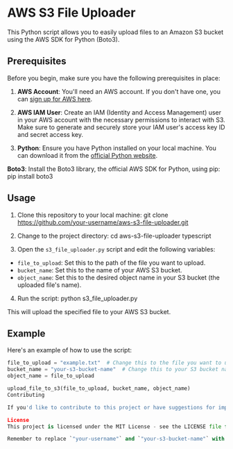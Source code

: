 # AWS S3 File Uploader

This Python script allows you to easily upload files to an Amazon S3 bucket using the AWS SDK for Python (Boto3).

## Prerequisites

Before you begin, make sure you have the following prerequisites in place:

1. **AWS Account**: You'll need an AWS account. If you don't have one, you can [sign up for AWS here](https://aws.amazon.com/).

2. **AWS IAM User**: Create an IAM (Identity and Access Management) user in your AWS account with the necessary permissions to interact with S3. Make sure to generate and securely store your IAM user's access key ID and secret access key.

3. **Python**: Ensure you have Python installed on your local machine. You can download it from the [official Python website](https://www.python.org/downloads/).


**Boto3**: Install the Boto3 library, the official AWS SDK for Python, using pip:
pip install boto3


## Usage
1. Clone this repository to your local machine:
git clone https://github.com/your-username/aws-s3-file-uploader.git

2. Change to the project directory:
cd aws-s3-file-uploader
typescript

3. Open the `s3_file_uploader.py` script and edit the following variables:
- `file_to_upload`: Set this to the path of the file you want to upload.
- `bucket_name`: Set this to the name of your AWS S3 bucket.
- `object_name`: Set this to the desired object name in your S3 bucket (the uploaded file's name).
  
4. Run the script:
python s3_file_uploader.py

This will upload the specified file to your AWS S3 bucket.

## Example

Here's an example of how to use the script:

```python
file_to_upload = "example.txt"  # Change this to the file you want to upload
bucket_name = "your-s3-bucket-name"  # Change this to your S3 bucket name
object_name = file_to_upload

upload_file_to_s3(file_to_upload, bucket_name, object_name)
Contributing

If you'd like to contribute to this project or have suggestions for improvements, please feel free to create issues or pull requests.

License
This project is licensed under the MIT License - see the LICENSE file for details.

Remember to replace `"your-username"` and `"your-s3-bucket-name"` with your Git
